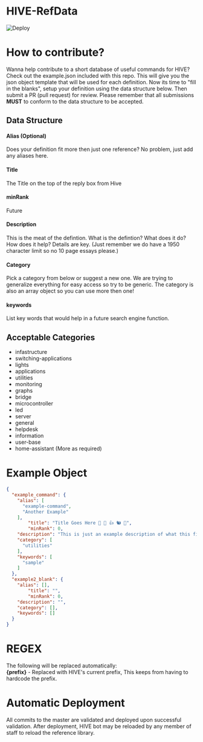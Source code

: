 # HIVE-RefData
![Deploy](https://github.com/Blade2021/HIVE-RefData/workflows/Deploy/badge.svg)

# How to contribute?
Wanna help contribute to a short database of useful commands for HIVE?  Check out the example.json included with this repo.  This will give you the json object template that will be used for each definition.  Now its time to "fill in the blanks", setup your definition using the data structure below.  Then submit a PR (pull request) for review.  Please remember that all submissions **MUST** to conform to the data structure to be accepted.

## Data Structure
#### Alias (Optional)
Does your definition fit more then just one reference?  No problem, just add any aliases here.
#### Title
The Title on the top of the reply box from Hive
#### minRank
Future
#### Description
This is the meat of the defintion.  What is the defintion?  What does it do?  How does it help?  Details are key.  (Just remember we do have a 1950 character limit so no 10 page essays please.)
#### Category
Pick a category from below or suggest a new one.  We are trying to generalize everything for easy access so try to be generic.  The category is also an array object so you can use more then one!
#### keywords
List key words that would help in a future search engine function.

## Acceptable Categories
- infastructure
- switching-applications
- lights
- applications
- utilities
- monitoring
- graphs
- bridge
- microcontroller
- led
- server
- general
- helpdesk
- information
- user-base
- home-assistant
(More as required)

# Example Object
```json
{
  "example_command": {
    "alias": [
      "example-command",
      "Another Example"
    ],
		"title": "Title Goes Here 🔨 🥇 👍 🐿️ 🌰",
		"minRank": 0,
    "description": "This is just an example description of what this file is used for and how to set it up for collaboration.  Add your links here: \n\nhttps://github.com/Blade2021/HIVE-RefData \n[More information](https://github.com/Blade2021/HIVE/wiki) \nMore Text here if you like",
    "category": [
      "utilities"
    ],
    "keywords": [
      "sample"
    ]
  },
  "example2_blank": {
    "alias": [],
		"title": "",
		"minRank": 0,
    "description": "",
    "category": [],
    "keywords": []
  }
}
```
# REGEX
The following will be replaced automatically:  
**{prefix}** - Replaced with HIVE's current prefix, This keeps from having to hardcode the prefix.
  
# Automatic Deployment
All commits to the master are validated and deployed upon successful validation.  After deployment, HIVE bot may be reloaded by any member of staff to reload the reference library. 
